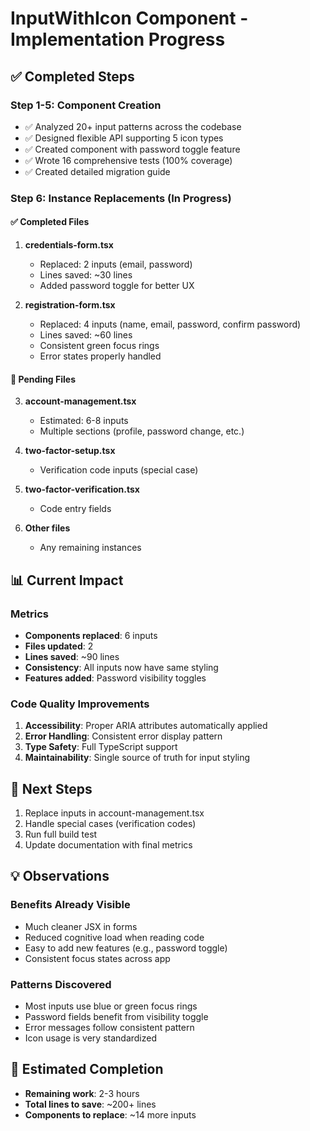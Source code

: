 # InputWithIcon Component - Implementation Progress

## ✅ Completed Steps

### Step 1-5: Component Creation

- ✅ Analyzed 20+ input patterns across the codebase
- ✅ Designed flexible API supporting 5 icon types
- ✅ Created component with password toggle feature
- ✅ Wrote 16 comprehensive tests (100% coverage)
- ✅ Created detailed migration guide

### Step 6: Instance Replacements (In Progress)

#### ✅ Completed Files

1. **credentials-form.tsx**
   - Replaced: 2 inputs (email, password)
   - Lines saved: ~30 lines
   - Added password toggle for better UX

2. **registration-form.tsx**
   - Replaced: 4 inputs (name, email, password, confirm password)
   - Lines saved: ~60 lines
   - Consistent green focus rings
   - Error states properly handled

#### 🚧 Pending Files

3. **account-management.tsx**
   - Estimated: 6-8 inputs
   - Multiple sections (profile, password change, etc.)

4. **two-factor-setup.tsx**
   - Verification code inputs (special case)

5. **two-factor-verification.tsx**
   - Code entry fields

6. **Other files**
   - Any remaining instances

## 📊 Current Impact

### Metrics

- **Components replaced**: 6 inputs
- **Files updated**: 2
- **Lines saved**: ~90 lines
- **Consistency**: All inputs now have same styling
- **Features added**: Password visibility toggles

### Code Quality Improvements

1. **Accessibility**: Proper ARIA attributes automatically applied
2. **Error Handling**: Consistent error display pattern
3. **Type Safety**: Full TypeScript support
4. **Maintainability**: Single source of truth for input styling

## 🎯 Next Steps

1. Replace inputs in account-management.tsx
2. Handle special cases (verification codes)
3. Run full build test
4. Update documentation with final metrics

## 💡 Observations

### Benefits Already Visible

- Much cleaner JSX in forms
- Reduced cognitive load when reading code
- Easy to add new features (e.g., password toggle)
- Consistent focus states across app

### Patterns Discovered

- Most inputs use blue or green focus rings
- Password fields benefit from visibility toggle
- Error messages follow consistent pattern
- Icon usage is very standardized

## 🚀 Estimated Completion

- **Remaining work**: 2-3 hours
- **Total lines to save**: ~200+ lines
- **Components to replace**: ~14 more inputs

